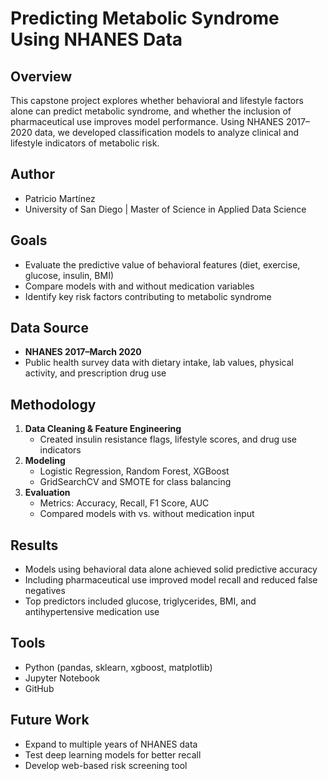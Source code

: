 # Predicting Metabolic Syndrome Using NHANES Data

## Overview
This capstone project explores whether behavioral and lifestyle factors alone can predict metabolic syndrome, and whether the inclusion of pharmaceutical use improves model performance. Using NHANES 2017–2020 data, we developed classification models to analyze clinical and lifestyle indicators of metabolic risk.

## Author
- Patricio Martínez  
- University of San Diego | Master of Science in Applied Data Science

## Goals
- Evaluate the predictive value of behavioral features (diet, exercise, glucose, insulin, BMI)
- Compare models with and without medication variables
- Identify key risk factors contributing to metabolic syndrome

## Data Source
- **NHANES 2017–March 2020**
- Public health survey data with dietary intake, lab values, physical activity, and prescription drug use

## Methodology
1. **Data Cleaning & Feature Engineering**
   - Created insulin resistance flags, lifestyle scores, and drug use indicators
2. **Modeling**
   - Logistic Regression, Random Forest, XGBoost
   - GridSearchCV and SMOTE for class balancing
3. **Evaluation**
   - Metrics: Accuracy, Recall, F1 Score, AUC
   - Compared models with vs. without medication input

## Results
- Models using behavioral data alone achieved solid predictive accuracy
- Including pharmaceutical use improved model recall and reduced false negatives
- Top predictors included glucose, triglycerides, BMI, and antihypertensive medication use

## Tools
- Python (pandas, sklearn, xgboost, matplotlib)
- Jupyter Notebook
- GitHub

## Future Work
- Expand to multiple years of NHANES data
- Test deep learning models for better recall
- Develop web-based risk screening tool
